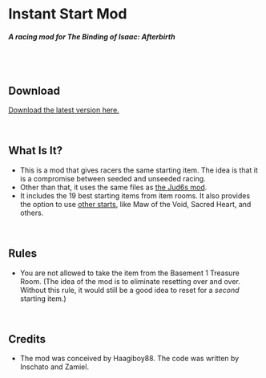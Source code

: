 # Instant Start Mod
##### A racing mod for The Binding of Isaac: Afterbirth

<br /><br />

## Download

[Download the latest version here.](https://github.com/Zamiell/isaac-racing-mods/releases/)

<br />

## What Is It?

* This is a mod that gives racers the same starting item. The idea is that it is a compromise between seeded and unseeded racing.
* Other than that, it uses the same files as [the Jud6s mod](https://github.com/Zamiell/jud6s).
* It includes the 19 best starting items from item rooms. It also provides the option to use [other starts](https://github.com/Zamiell/instant-start-mod/blob/master/otherFiles/builds.xml), like Maw of the Void, Sacred Heart, and others.

<br />

## Rules

* You are not allowed to take the item from the Basement 1 Treasure Room. (The idea of the mod is to eliminate resetting over and over. Without this rule, it would still be a good idea to reset for a *second* starting item.)

<br />

## Credits

* The mod was conceived by Haagiboy88. The code was written by Inschato and Zamiel.
